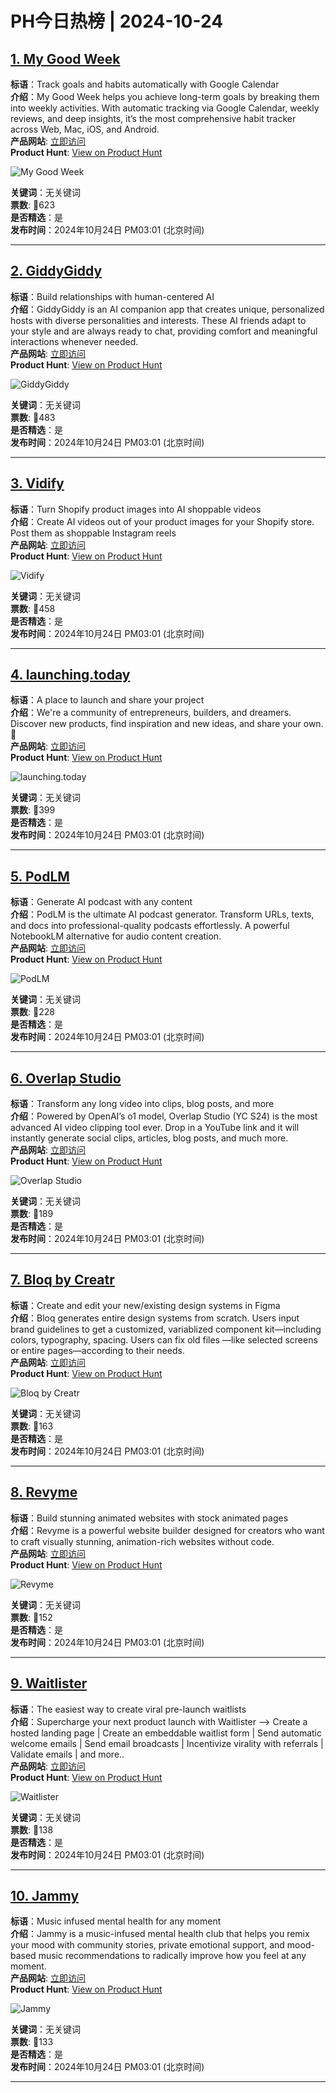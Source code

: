 # PH今日热榜 | 2024-10-24

## [1. My Good Week](https://www.producthunt.com/posts/my-good-week?utm_campaign=producthunt-api&utm_medium=api-v2&utm_source=Application%3A+linewalker+%28ID%3A+135281%29)  
**标语**：Track goals and habits automatically with Google Calendar  
**介绍**：My Good Week helps you achieve long-term goals by breaking them into weekly activities. With automatic tracking via Google Calendar, weekly reviews, and deep insights, it’s the most comprehensive habit tracker across Web, Mac, iOS, and Android.  
**产品网站**: [立即访问](https://www.producthunt.com/r/KQGGHOQ2UQ2T7B?utm_campaign=producthunt-api&utm_medium=api-v2&utm_source=Application%3A+linewalker+%28ID%3A+135281%29)  
**Product Hunt**: [View on Product Hunt](https://www.producthunt.com/posts/my-good-week?utm_campaign=producthunt-api&utm_medium=api-v2&utm_source=Application%3A+linewalker+%28ID%3A+135281%29)  

![My Good Week](https://ph-files.imgix.net/70a0f303-10d6-4fa3-a09e-55b6bf673906.png?auto=format&fit=crop&frame=1&h=512&w=1024)  

**关键词**：无关键词  
**票数**: 🔺623  
**是否精选**：是  
**发布时间**：2024年10月24日 PM03:01 (北京时间)  

---

## [2. GiddyGiddy](https://www.producthunt.com/posts/giddygiddy?utm_campaign=producthunt-api&utm_medium=api-v2&utm_source=Application%3A+linewalker+%28ID%3A+135281%29)  
**标语**：Build relationships with human-centered AI  
**介绍**：GiddyGiddy is an AI companion app that creates unique, personalized hosts with diverse personalities and interests. These AI friends adapt to your style and are always ready to chat, providing comfort and meaningful interactions whenever needed.  
**产品网站**: [立即访问](https://www.producthunt.com/r/DYQP7TC5Y7KPMF?utm_campaign=producthunt-api&utm_medium=api-v2&utm_source=Application%3A+linewalker+%28ID%3A+135281%29)  
**Product Hunt**: [View on Product Hunt](https://www.producthunt.com/posts/giddygiddy?utm_campaign=producthunt-api&utm_medium=api-v2&utm_source=Application%3A+linewalker+%28ID%3A+135281%29)  

![GiddyGiddy](https://ph-files.imgix.net/8e8a1c4b-c21e-4761-88ed-ddd5331ce799.jpeg?auto=format&fit=crop&frame=1&h=512&w=1024)  

**关键词**：无关键词  
**票数**: 🔺483  
**是否精选**：是  
**发布时间**：2024年10月24日 PM03:01 (北京时间)  

---

## [3. Vidify](https://www.producthunt.com/posts/vidify-3?utm_campaign=producthunt-api&utm_medium=api-v2&utm_source=Application%3A+linewalker+%28ID%3A+135281%29)  
**标语**：Turn Shopify product images into AI shoppable videos  
**介绍**：Create AI videos out of your product images for your Shopify store. Post them as shoppable Instagram reels  
**产品网站**: [立即访问](https://www.producthunt.com/r/7VU3ZU4YOKRZKO?utm_campaign=producthunt-api&utm_medium=api-v2&utm_source=Application%3A+linewalker+%28ID%3A+135281%29)  
**Product Hunt**: [View on Product Hunt](https://www.producthunt.com/posts/vidify-3?utm_campaign=producthunt-api&utm_medium=api-v2&utm_source=Application%3A+linewalker+%28ID%3A+135281%29)  

![Vidify](https://ph-files.imgix.net/f69b1e71-a1bf-4344-872d-e9047a9354e0.webp?auto=format&fit=crop&frame=1&h=512&w=1024)  

**关键词**：无关键词  
**票数**: 🔺458  
**是否精选**：是  
**发布时间**：2024年10月24日 PM03:01 (北京时间)  

---

## [4. launching.today](https://www.producthunt.com/posts/launching-today?utm_campaign=producthunt-api&utm_medium=api-v2&utm_source=Application%3A+linewalker+%28ID%3A+135281%29)  
**标语**：A place to launch and share your project  
**介绍**：We're a community of entrepreneurs, builders, and dreamers. Discover new products, find inspiration and new ideas, and share your own. 🚀  
**产品网站**: [立即访问](https://www.producthunt.com/r/RUHYLQLY5PQNO7?utm_campaign=producthunt-api&utm_medium=api-v2&utm_source=Application%3A+linewalker+%28ID%3A+135281%29)  
**Product Hunt**: [View on Product Hunt](https://www.producthunt.com/posts/launching-today?utm_campaign=producthunt-api&utm_medium=api-v2&utm_source=Application%3A+linewalker+%28ID%3A+135281%29)  

![launching.today](https://ph-files.imgix.net/61724019-eb55-4a55-a41c-0f2da6c0ac9a.png?auto=format&fit=crop&frame=1&h=512&w=1024)  

**关键词**：无关键词  
**票数**: 🔺399  
**是否精选**：是  
**发布时间**：2024年10月24日 PM03:01 (北京时间)  

---

## [5. PodLM](https://www.producthunt.com/posts/podlm?utm_campaign=producthunt-api&utm_medium=api-v2&utm_source=Application%3A+linewalker+%28ID%3A+135281%29)  
**标语**：Generate AI podcast with any content  
**介绍**：PodLM is the ultimate AI podcast generator. Transform URLs, texts, and docs into professional-quality podcasts effortlessly. A powerful NotebookLM alternative for audio content creation.  
**产品网站**: [立即访问](https://www.producthunt.com/r/3UENGX6YJMGCTF?utm_campaign=producthunt-api&utm_medium=api-v2&utm_source=Application%3A+linewalker+%28ID%3A+135281%29)  
**Product Hunt**: [View on Product Hunt](https://www.producthunt.com/posts/podlm?utm_campaign=producthunt-api&utm_medium=api-v2&utm_source=Application%3A+linewalker+%28ID%3A+135281%29)  

![PodLM](https://ph-files.imgix.net/158d485a-e8c1-4f45-8a45-07394584e452.jpeg?auto=format&fit=crop&frame=1&h=512&w=1024)  

**关键词**：无关键词  
**票数**: 🔺228  
**是否精选**：是  
**发布时间**：2024年10月24日 PM03:01 (北京时间)  

---

## [6. Overlap Studio](https://www.producthunt.com/posts/overlap-studio?utm_campaign=producthunt-api&utm_medium=api-v2&utm_source=Application%3A+linewalker+%28ID%3A+135281%29)  
**标语**：Transform any long video into clips, blog posts, and more  
**介绍**：Powered by OpenAI’s o1 model, Overlap Studio (YC S24) is the most advanced AI video clipping tool ever. Drop in a YouTube link and it will instantly generate social clips, articles, blog posts, and much more.  
**产品网站**: [立即访问](https://www.producthunt.com/r/3B7FUB25JC2G4A?utm_campaign=producthunt-api&utm_medium=api-v2&utm_source=Application%3A+linewalker+%28ID%3A+135281%29)  
**Product Hunt**: [View on Product Hunt](https://www.producthunt.com/posts/overlap-studio?utm_campaign=producthunt-api&utm_medium=api-v2&utm_source=Application%3A+linewalker+%28ID%3A+135281%29)  

![Overlap Studio](https://ph-files.imgix.net/38e29277-ff8a-4a4a-af53-68642de20974.png?auto=format&fit=crop&frame=1&h=512&w=1024)  

**关键词**：无关键词  
**票数**: 🔺189  
**是否精选**：是  
**发布时间**：2024年10月24日 PM03:01 (北京时间)  

---

## [7. Bloq by Creatr](https://www.producthunt.com/posts/bloq-by-creatr?utm_campaign=producthunt-api&utm_medium=api-v2&utm_source=Application%3A+linewalker+%28ID%3A+135281%29)  
**标语**：Create and edit your new/existing design systems in Figma  
**介绍**：Bloq generates entire design systems from scratch. Users input brand guidelines to get a customized, variablized component kit—including colors, typography, spacing. Users can fix old files —like selected screens or entire pages—according to their needs.  
**产品网站**: [立即访问](https://www.producthunt.com/r/CZZGDRBDIJ2JWO?utm_campaign=producthunt-api&utm_medium=api-v2&utm_source=Application%3A+linewalker+%28ID%3A+135281%29)  
**Product Hunt**: [View on Product Hunt](https://www.producthunt.com/posts/bloq-by-creatr?utm_campaign=producthunt-api&utm_medium=api-v2&utm_source=Application%3A+linewalker+%28ID%3A+135281%29)  

![Bloq by Creatr](https://ph-files.imgix.net/6f4c0e70-0954-4991-83ce-55ddfae8c025.png?auto=format&fit=crop&frame=1&h=512&w=1024)  

**关键词**：无关键词  
**票数**: 🔺163  
**是否精选**：是  
**发布时间**：2024年10月24日 PM03:01 (北京时间)  

---

## [8. Revyme](https://www.producthunt.com/posts/revyme?utm_campaign=producthunt-api&utm_medium=api-v2&utm_source=Application%3A+linewalker+%28ID%3A+135281%29)  
**标语**：Build stunning animated websites with stock animated pages  
**介绍**：Revyme is a powerful website builder designed for creators who want to craft visually stunning, animation-rich websites without code.  
**产品网站**: [立即访问](https://www.producthunt.com/r/3JAL3MADCWI7IS?utm_campaign=producthunt-api&utm_medium=api-v2&utm_source=Application%3A+linewalker+%28ID%3A+135281%29)  
**Product Hunt**: [View on Product Hunt](https://www.producthunt.com/posts/revyme?utm_campaign=producthunt-api&utm_medium=api-v2&utm_source=Application%3A+linewalker+%28ID%3A+135281%29)  

![Revyme](https://ph-files.imgix.net/2d280c50-4f3d-466e-aa56-d8a4e60eeb44.png?auto=format&fit=crop&frame=1&h=512&w=1024)  

**关键词**：无关键词  
**票数**: 🔺152  
**是否精选**：是  
**发布时间**：2024年10月24日 PM03:01 (北京时间)  

---

## [9. Waitlister](https://www.producthunt.com/posts/waitlister-2?utm_campaign=producthunt-api&utm_medium=api-v2&utm_source=Application%3A+linewalker+%28ID%3A+135281%29)  
**标语**：The easiest way to create viral pre-launch waitlists  
**介绍**：Supercharge your next product launch with Waitlister --> Create a hosted landing page | Create an embeddable waitlist form | Send automatic welcome emails | Send email broadcasts | Incentivize virality with referrals | Validate emails | and more..  
**产品网站**: [立即访问](https://www.producthunt.com/r/AALKJP5NAJA37G?utm_campaign=producthunt-api&utm_medium=api-v2&utm_source=Application%3A+linewalker+%28ID%3A+135281%29)  
**Product Hunt**: [View on Product Hunt](https://www.producthunt.com/posts/waitlister-2?utm_campaign=producthunt-api&utm_medium=api-v2&utm_source=Application%3A+linewalker+%28ID%3A+135281%29)  

![Waitlister](https://ph-files.imgix.net/c0175710-a32a-4a40-b242-a898b1d2eca9.png?auto=format&fit=crop&frame=1&h=512&w=1024)  

**关键词**：无关键词  
**票数**: 🔺138  
**是否精选**：是  
**发布时间**：2024年10月24日 PM03:01 (北京时间)  

---

## [10. Jammy](https://www.producthunt.com/posts/jammy-c02bec36-8d3a-4e47-9a92-0e830caa4d64?utm_campaign=producthunt-api&utm_medium=api-v2&utm_source=Application%3A+linewalker+%28ID%3A+135281%29)  
**标语**：Music infused mental health for any moment  
**介绍**：Jammy is a music-infused mental health club that helps you remix your mood with community stories, private emotional support, and mood-based music recommendations to radically improve how you feel at any moment.  
**产品网站**: [立即访问](https://www.producthunt.com/r/O3HVST6HN4OCDS?utm_campaign=producthunt-api&utm_medium=api-v2&utm_source=Application%3A+linewalker+%28ID%3A+135281%29)  
**Product Hunt**: [View on Product Hunt](https://www.producthunt.com/posts/jammy-c02bec36-8d3a-4e47-9a92-0e830caa4d64?utm_campaign=producthunt-api&utm_medium=api-v2&utm_source=Application%3A+linewalker+%28ID%3A+135281%29)  

![Jammy](https://ph-files.imgix.net/af4d13ed-3d51-4890-b623-fcc99318d26d.jpeg?auto=format&fit=crop&frame=1&h=512&w=1024)  

**关键词**：无关键词  
**票数**: 🔺133  
**是否精选**：是  
**发布时间**：2024年10月24日 PM03:01 (北京时间)  

---

